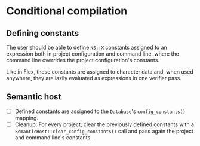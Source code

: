 # Conditional compilation

## Defining constants

The user should be able to define `NS::X` constants assigned to an expression both in project configuration and command line, where the command line overrides the project configuration's constants.

Like in Flex, these constants are assigned to character data and, when used anywhere, they are lazily evaluated as expressions in one verifier pass.

## Semantic host

* [ ] Defined constants are assigned to the `Database`'s `config_constants()` mapping.
* [ ] Cleanup: For every project, clear the previously defined constants with a `SemanticHost::clear_config_constants()` call and pass again the project and command line's constants.